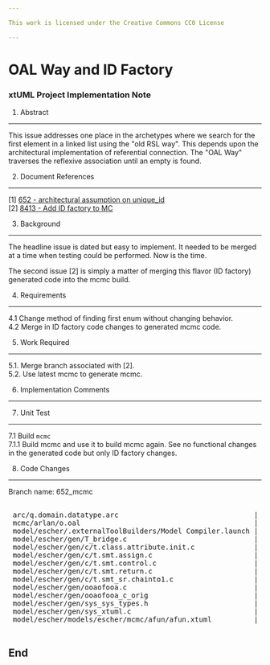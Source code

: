 ```yaml
---

This work is licensed under the Creative Commons CC0 License

---
```


# OAL Way and ID Factory
### xtUML Project Implementation Note

1. Abstract
-----------
This issue addresses one place in the archetypes where we search for
the first element in a linked list using the "old RSL way".  This
depends upon the architectural implementation of referential connection.
The "OAL Way" traverses the reflexive association until an empty is
found.

2. Document References
----------------------
[1] [652 - architectural assumption on unique_id](https://support.onefact.net/issues/652)  
[2] [8413 - Add ID factory to MC](https://support.onefact.net/redmine/issues/8413)  

3. Background
-------------
The headline issue is dated but easy to implement.  It needed to be merged
at a time when testing could be performed.  Now is the time.

The second issue [2] is simply a matter of merging this flavor (ID factory)
generated code into the mcmc build.

4. Requirements
---------------
4.1  Change method of finding first enum without changing behavior.  
4.2  Merge in ID factory code changes to generated mcmc code.  

5. Work Required
----------------
5.1. Merge branch associated with [2].  
5.2. Use latest mcmc to generate mcmc.  

6. Implementation Comments
--------------------------

7. Unit Test
------------
7.1  Build `mcmc`  
7.1.1 Build mcmc and use it to build mcmc again.  See no functional changes
in the generated code but only ID factory changes.

8. Code Changes
---------------
Branch name:  652_mcmc

<pre>

 arc/q.domain.datatype.arc                                |   9 +++-
 mcmc/arlan/o.oal                                         |   9 ++--
 model/escher/.externalToolBuilders/Model Compiler.launch |   4 +-
 model/escher/gen/T_bridge.c                              |   2 +
 model/escher/gen/c/t.class.attribute.init.c              |   8 ++-
 model/escher/gen/c/t.smt.assign.c                        |  38 +++++++++++++++
 model/escher/gen/c/t.smt.control.c                       |   2 +-
 model/escher/gen/c/t.smt.return.c                        |  43 ++++++++---------
 model/escher/gen/c/t.smt_sr.chainto1.c                   |   6 +++
 model/escher/gen/ooaofooa.c                              | 172 +++++++++++++++++++++++++++++++++--------------------------------
 model/escher/gen/ooaofooa_c_orig                         |  10 ++--
 model/escher/gen/sys_sys_types.h                         |   3 +-
 model/escher/gen/sys_xtuml.c                             |  10 ++++
 model/escher/models/escher/mcmc/afun/afun.xtuml          |   7 +--

</pre>

End
---

